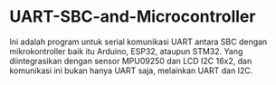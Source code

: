 # UART-SBC-and-Microcontroller
Ini adalah program untuk serial komunikasi UART antara SBC dengan mikrokontroller baik itu Arduino, ESP32, ataupun STM32. Yang diintegrasikan dengan sensor MPU09250 dan LCD I2C 16x2, dan komunikasi ini bukan hanya UART saja, melainkan UART dan I2C. 
